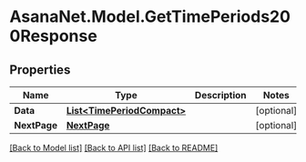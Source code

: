 # AsanaNet.Model.GetTimePeriods200Response

## Properties

Name | Type | Description | Notes
------------ | ------------- | ------------- | -------------
**Data** | [**List&lt;TimePeriodCompact&gt;**](TimePeriodCompact.md) |  | [optional] 
**NextPage** | [**NextPage**](NextPage.md) |  | [optional] 

[[Back to Model list]](../README.md#documentation-for-models) [[Back to API list]](../README.md#documentation-for-api-endpoints) [[Back to README]](../README.md)

